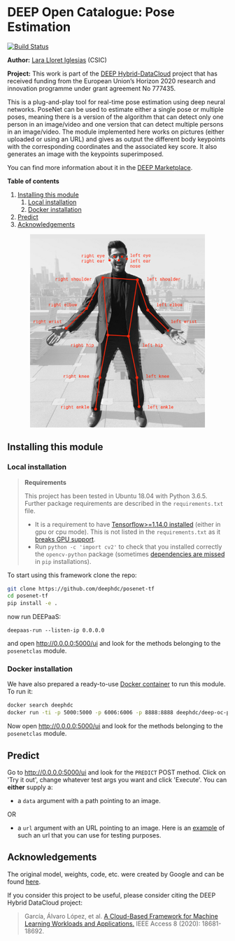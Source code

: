 DEEP Open Catalogue: Pose Estimation
====================================

[![Build Status](https://jenkins.indigo-datacloud.eu/buildStatus/icon?job=Pipeline-as-code/DEEP-OC-org/posenet-tf/master)](https://jenkins.indigo-datacloud.eu/job/Pipeline-as-code/job/DEEP-OC-org/job/posenet-tf/job/master/)


**Author:** [Lara Lloret Iglesias](https://github.com/laramaktub) (CSIC)

**Project:** This work is part of the [DEEP Hybrid-DataCloud](https://deep-hybrid-datacloud.eu/) project that has received funding from the European Union’s Horizon 2020 research and innovation programme under grant agreement No 777435.

This is a plug-and-play tool for real-time pose estimation using deep neural networks. PoseNet can be used to estimate
either a single pose or multiple poses, meaning there is a version of the algorithm that can detect only one person in
an image/video and one version that can detect multiple persons in an image/video. The module implemented here works on
pictures (either uploaded or using an URL) and gives as output the different body keypoints with the corresponding
coordinates and the associated key score. It also generates an image with the keypoints superimposed.

You can find more information about it in the [DEEP Marketplace](https://marketplace.deep-hybrid-datacloud.eu/modules/deep-oc-posenet-tf.html).

**Table of contents**
1. [Installing this module](#installing-this-module)
    1. [Local installation](#local-installation)
    2. [Docker installation](#docker-installation)
2. [Predict](#predict)
3. [Acknowledgements](#acknowledgments)

<p align="center">
<img src="./reports/figures/posenet.png" width="400">
</p>

## Installing this module

### Local installation

> **Requirements**
>
> This project has been tested in Ubuntu 18.04 with Python 3.6.5. Further package requirements are described in the
> `requirements.txt` file.
> - It is a requirement to have [Tensorflow>=1.14.0 installed](https://www.tensorflow.org/install/pip) (either in gpu 
> or cpu mode). This is not listed in the `requirements.txt` as it [breaks GPU support](https://github.com/tensorflow/tensorflow/issues/7166). 
> - Run `python -c 'import cv2'` to check that you installed correctly the `opencv-python` package (sometimes
> [dependencies are missed](https://stackoverflow.com/questions/47113029/importerror-libsm-so-6-cannot-open-shared-object-file-no-such-file-or-directo) in `pip` installations).

To start using this framework clone the repo:

```bash
git clone https://github.com/deephdc/posenet-tf
cd posenet-tf
pip install -e .
```
now run DEEPaaS:
```
deepaas-run --listen-ip 0.0.0.0
```
and open http://0.0.0.0:5000/ui and look for the methods belonging to the `posenetclas` module.

### Docker installation

We have also prepared a ready-to-use [Docker container](https://github.com/deephdc/DEEP-OC-posenet-tf) to
run this module. To run it:

```bash
docker search deephdc
docker run -ti -p 5000:5000 -p 6006:6006 -p 8888:8888 deephdc/deep-oc-posenet-tf
```

Now open http://0.0.0.0:5000/ui and look for the methods belonging to the `posenetclas` module.


## Predict

Go to http://0.0.0.0:5000/ui and look for the `PREDICT` POST method. Click on 'Try it out', change whatever test args
you want and click 'Execute'. You can **either** supply a:

* a `data` argument with a path pointing to an image.

OR
* a `url` argument with an URL pointing to an image. 
 Here is an [example](https://encrypted-tbn0.gstatic.com/images?q=tbn%3AANd9GcQOCB8ImJKc6uD12ZvXhM_2EFkqCi1xcd-izsCMWrDOy-ZMq80X) of such an url
 that you can use for testing purposes.


## Acknowledgements

The original model, weights, code, etc. were created by Google and can be found [here](https://github.com/tensorflow/tfjs-models/tree/master/posenet).

If you consider this project to be useful, please consider citing the DEEP Hybrid DataCloud project:

> García, Álvaro López, et al. [A Cloud-Based Framework for Machine Learning Workloads and Applications.](https://ieeexplore.ieee.org/abstract/document/8950411/authors) IEEE Access 8 (2020): 18681-18692. 
